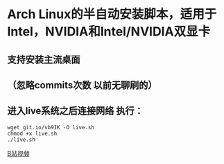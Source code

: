 # Arch Linux的半自动安装脚本，适用于Intel，NVIDIA和Intel/NVIDIA双显卡
## 支持安装主流桌面
## （忽略commits次数 以前无聊刷的）
## 进入live系统之后连接网络 执行：
```
wget git.io/vb9IK -O live.sh
chmod +x live.sh
./live.sh
```

[B站视频](https://www.bilibili.com/video/av12820409/)
